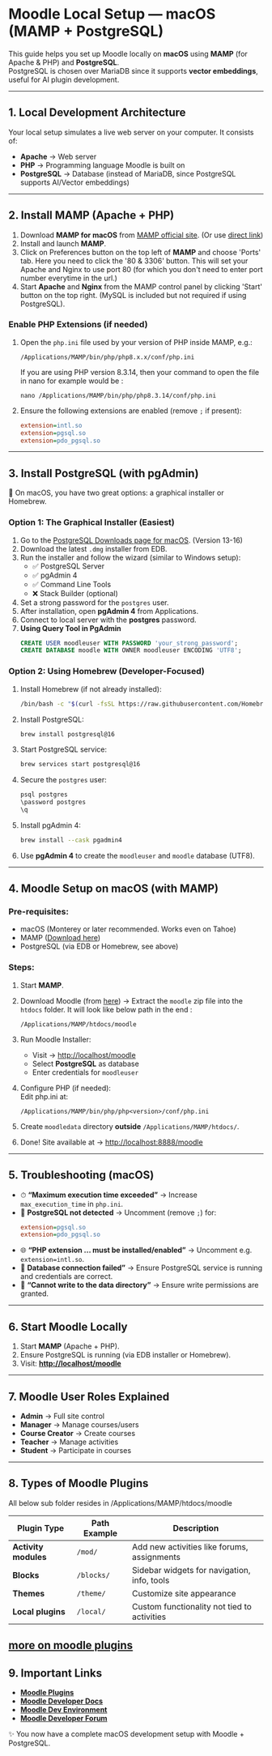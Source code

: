 # Moodle Local Setup — macOS (MAMP + PostgreSQL)

This guide helps you set up Moodle locally on **macOS** using **MAMP** (for Apache & PHP) and **PostgreSQL**.  
PostgreSQL is chosen over MariaDB since it supports **vector embeddings**, useful for AI plugin development.

---

## 1. Local Development Architecture

Your local setup simulates a live web server on your computer. It consists of:

- **Apache** → Web server  
- **PHP** → Programming language Moodle is built on  
- **PostgreSQL** → Database (instead of MariaDB, since PostgreSQL supports AI/Vector embeddings)  

---

## 2. Install MAMP (Apache + PHP)

1. Download **MAMP for macOS** from [MAMP official site](https://www.mamp.info/en/). (Or use [direct link](https://downloads.mamp.info/MAMP-PRO/macOS/MAMP-PRO/MAMP-MAMP-PRO-7.2-Intel-x86.pkg)) 
2. Install and launch **MAMP**.
3. Click on Preferences button on the top left of **MAMP** and choose 'Ports' tab. Here you need to click the '80 & 3306' button. This will set your Apache and Nginx to use port 80 (for which you don't need to enter port number everytime in the url.) 
4. Start **Apache** and **Nginx** from the MAMP control panel by clicking 'Start' button on the top right. (MySQL is included but not required if using PostgreSQL).

### Enable PHP Extensions (if needed)

1. Open the `php.ini` file used by your version of PHP inside MAMP, e.g.:  
   ```
   /Applications/MAMP/bin/php/php8.x.x/conf/php.ini
   ```
   If you are using PHP version 8.3.14, then your command to open the file in nano for example would be :
   ```
   nano /Applications/MAMP/bin/php/php8.3.14/conf/php.ini
   ```
3. Ensure the following extensions are enabled (remove `;` if present):  
   ```ini
   extension=intl.so
   extension=pgsql.so
   extension=pdo_pgsql.so
   ```

---

## 3. Install PostgreSQL (with pgAdmin)

🍎 On macOS, you have two great options: a graphical installer or Homebrew.  

### Option 1: The Graphical Installer (Easiest)
1. Go to the [PostgreSQL Downloads page for macOS](https://www.postgresql.org/download/macosx/). (Version 13-16)
2. Download the latest `.dmg` installer from EDB.  
3. Run the installer and follow the wizard (similar to Windows setup):
   - ✅ PostgreSQL Server  
   - ✅ pgAdmin 4  
   - ✅ Command Line Tools  
   - ❌ Stack Builder (optional)  
4. Set a strong password for the `postgres` user.  
5. After installation, open **pgAdmin 4** from Applications.
6. Connect to local server with the **postgres** password.  
7. **Using Query Tool in PgAdmin**
   ```sql
   CREATE USER moodleuser WITH PASSWORD 'your_strong_password';
   CREATE DATABASE moodle WITH OWNER moodleuser ENCODING 'UTF8';
   ```


### Option 2: Using Homebrew (Developer-Focused)
1. Install Homebrew (if not already installed):  
   ```bash
   /bin/bash -c "$(curl -fsSL https://raw.githubusercontent.com/Homebrew/install/HEAD/install.sh)"
   ```
2. Install PostgreSQL:  
   ```bash
   brew install postgresql@16
   ```
3. Start PostgreSQL service:  
   ```bash
   brew services start postgresql@16
   ```
4. Secure the `postgres` user:  
   ```bash
   psql postgres
   \password postgres
   \q
   ```
5. Install pgAdmin 4:  
   ```bash
   brew install --cask pgadmin4
   ```
6. Use **pgAdmin 4** to create the `moodleuser` and `moodle` database (UTF8).  

---

## 4. Moodle Setup on macOS (with MAMP)

### Pre-requisites:
- macOS (Monterey or later recommended. Works even on Tahoe)  
- MAMP ([Download here](https://www.mamp.info/en/))  
- PostgreSQL (via EDB or Homebrew, see above)  

### Steps:
1. Start **MAMP**.  
2. Download Moodle (from [here](https://download.moodle.org/releases/latest/)) → Extract the `moodle` zip file into the `htdocs` folder. It will look like below path in the end :  
   ```
   /Applications/MAMP/htdocs/moodle
   ```

4. Run Moodle Installer:  
   - Visit → <http://localhost/moodle>  
   - Select **PostgreSQL** as database  
   - Enter credentials for `moodleuser`  
5. Configure PHP (if needed):  
   Edit php.ini at:  
   ```
   /Applications/MAMP/bin/php/php<version>/conf/php.ini
   ```
6. Create `moodledata` directory **outside** `/Applications/MAMP/htdocs/`.  
7. Done! Site available at → <http://localhost:8888/moodle>  

---

## 5. Troubleshooting (macOS)

- ⏱ **“Maximum execution time exceeded”** → Increase `max_execution_time` in `php.ini`.  
- 🐘 **PostgreSQL not detected** → Uncomment (remove `;`) for:  
   ```ini
   extension=pgsql.so
   extension=pdo_pgsql.so
   ```  
- 🌐 **“PHP extension ... must be installed/enabled”** → Uncomment e.g. `extension=intl.so`.  
- 🔗 **Database connection failed”** → Ensure PostgreSQL service is running and credentials are correct.  
- 📂 **“Cannot write to the data directory”** → Ensure write permissions are granted.  

---

## 6. Start Moodle Locally

1. Start **MAMP** (Apache + PHP).  
2. Ensure PostgreSQL is running (via EDB installer or Homebrew).  
3. Visit: **[http://localhost/moodle](http://localhost/moodle)**  

---

## 7. Moodle User Roles Explained

- **Admin** → Full site control  
- **Manager** → Manage courses/users  
- **Course Creator** → Create courses  
- **Teacher** → Manage activities  
- **Student** → Participate in courses  

---

## 8. Types of Moodle Plugins
All below sub folder resides in /Applications/MAMP/htdocs/moodle

| Plugin Type       | Path Example  | Description |
|-------------------|--------------|-------------|
| **Activity modules** | `/mod/`    | Add new activities like forums, assignments |
| **Blocks**          | `/blocks/` | Sidebar widgets for navigation, info, tools |
| **Themes**          | `/theme/`  | Customize site appearance |
| **Local plugins**   | `/local/`  | Custom functionality not tied to activities |

[more on moodle plugins](https://moodledev.io/docs/4.1/apis/plugintypes)
---

## 9. Important Links
- **[Moodle Plugins](https://moodle.org/plugins/)**
- **[Moodle Developer Docs](https://moodle.org/dev/)**
- **[Moodle Dev Environment](https://moodledev.io/)**
- **[Moodle Developer Forum](https://moodle.org/mod/forum/view.php?id=50)**

✨ You now have a complete macOS development setup with Moodle + PostgreSQL.  
